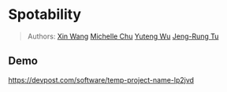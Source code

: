 # Spotability

> Authors: [Xin Wang](https://github.com/xinwng) [Michelle Chu](https://github.com/meshellchoo) [Yuteng Wu](https://github.com/YTTWu) [Jeng-Rung Tu](https://github.com/JengRung)

## Demo
https://devpost.com/software/temp-project-name-lp2jvd
